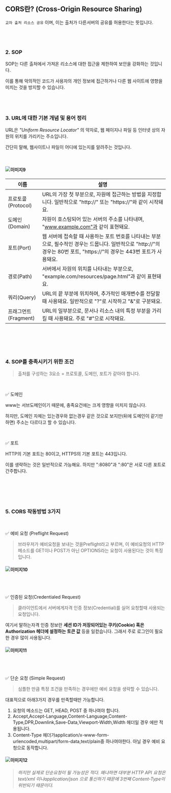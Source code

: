 ## CORS란? (Cross-Origin Resource Sharing)

`교차 출처 리소스 공유` 이며, 이는 출처가 다른서버의 공유를 허용한다는 뜻입니다.
<br/>
<br/>
<br/>
<br/>
### 2. SOP

SOP는 다른 출처에서 가져온 리소스에 대한 접근을 제한하여 보안을 강화하는 것입니다.

이를 통해 악의적인 코드가 사용자의 개인 정보에 접근하거나 다른 웹 사이트에 영향을 미치는 것을 방지할 수 있습니다.
<br/>
<br/>
<br/>
<br/>
### 3. URL에 대한 기본 개념 및 용어 정리

URL은 *"Uniform Resource Locator"* 의 약자로, 웹 페이지나 파일 등 인터넷 상의 자원의 위치를 가리키는 주소입니다.

간단히 말해, 웹사이트나 파일이 어디에 있는지를 알려주는 것입니다.

<br/>

#### ![이미지9](9_image.png)

| 이름 | 설명 |
| ------ | ------ |
| 프로토콜(Protocol) | URL의 가장 첫 부분으로, 자원에 접근하는 방법을 지정합니다. 일반적으로 "http://" 또는 "https://"와 같이 시작돼요.|
| 도메인(Domain) |  자원이 호스팅되어 있는 서버의 주소를 나타내며, "www.example.com"과 같이 표현돼요.|
| 포트(Port) |  웹 서버에 접속할 때 사용하는 포트 번호를 나타내는 부분으로, 필수적인 경우는 드뭅니다. 일반적으로 "http://"의 경우는 80번 포트, "https://"의 경우는 443번 포트가 사용돼요. |
| 경로(Path) | 서버에서 자원의 위치를 나타내는 부분으로, "example.com/resources/page.html"과 같이 표현돼요.
| 쿼리(Query) |  URL의 끝 부분에 위치하며, 추가적인 매개변수를 전달할 때 사용돼요. 일반적으로 "?"로 시작하고 "&"로 구분돼요. |
|  프래그먼트(Fragment)  |  URL의 일부분으로, 문서나 리소스 내의 특정 부분을 가리킬 때 사용돼요. 주로 "#"으로 시작돼요.  |


<br/>
<br/>
<br/>
<br/>

### 4. SOP를 충족시키기 위한 조건

> 출처를 구성하는 3요소 = 프로토콜, 도메인, 포트가 같아야 합니다.

<br/>

✅ 도메인

www는 서브도메인이기 때문에, 충족요건에는 크게 영향을 미치지 않습니다.

하지만, 도메인 자체는 있는경우와 없는경우 같은 것으로 보지만(뒤에 도메인이 같기만하면) 주소는 다르다고 할 수 있습니다.

<br/>

✅ 포트

HTTP의 기본 포트는 80이고, HTTPS의 기본 포트는 443입니다.

이를 생략하는 것은 일반적으로 가능해요. 하지만 ":8080"과 ":80"은 서로 다른 포트로 간주합니다.

<br/>
<br/>
<br/>
<br/>

### 5. CORS 작동방법 3가지

<br/>

✅ 예비 요청 (Preflight Request)
> 브라우저가 예비요청을 보내는 것을Preflight라고 부르며, 이 예비요청의 HTTP 메소드를 GET이나 POST가 아닌 OPTIONS라는 요청이 사용된다는 것이 특징입니다.

#### ![이미지10](10_image.png)

<br/>
<br/>

✅ 인증된 요청(Credentialed Request)
> 클라이언트에서 서버에게자격 인증 정보(Credential)를 실어 요청할때 사용되는 요청입니다.

여기서 말하는자격 인증 정보란 **세션 ID가 저장되어있는 쿠키(Cookie) 혹은 Authorization 헤더에 설정하는 토큰 값** 등을 일컫습니다. 그래서 주로 로그인이 필요한 경우 많이 사용됩니다.

#### ![이미지11](11_image.png)


<br/>
<br/>

✅ 단순 요청 (Simple Request)
> 심플한 만큼 특정 조건을 만족하는 경우에만 예비 요청을 생략할 수 있습니다.


대표적으로 아래3가지 경우를 만족할때만 가능합니다.
1. 요청의 메소드는 GET, HEAD, POST 중 하나여야 합니다.
2. Accept,Accept-Language,Content-Language,Content-Type,DPR,Downlink,Save-Data,Viewport-Width,Width 헤더일 경우 에만 적용됩니다.
3. Content-Type 헤더가application/x-www-form-urlencoded,multipart/form-data,text/plain중 하나여야한다. 아닐 경우 예비 요청으로 동작합니다.

#### ![이미지12](12_image.png)

> *하지만 실제로 단순요청이 될 가능성은 적다.
왜냐하면 대부분 HTTP API 요청은text/xml 이나application/json 으로 통신하기 때문에 3번째 
Content-Type이 위반되기 때문이다.*
